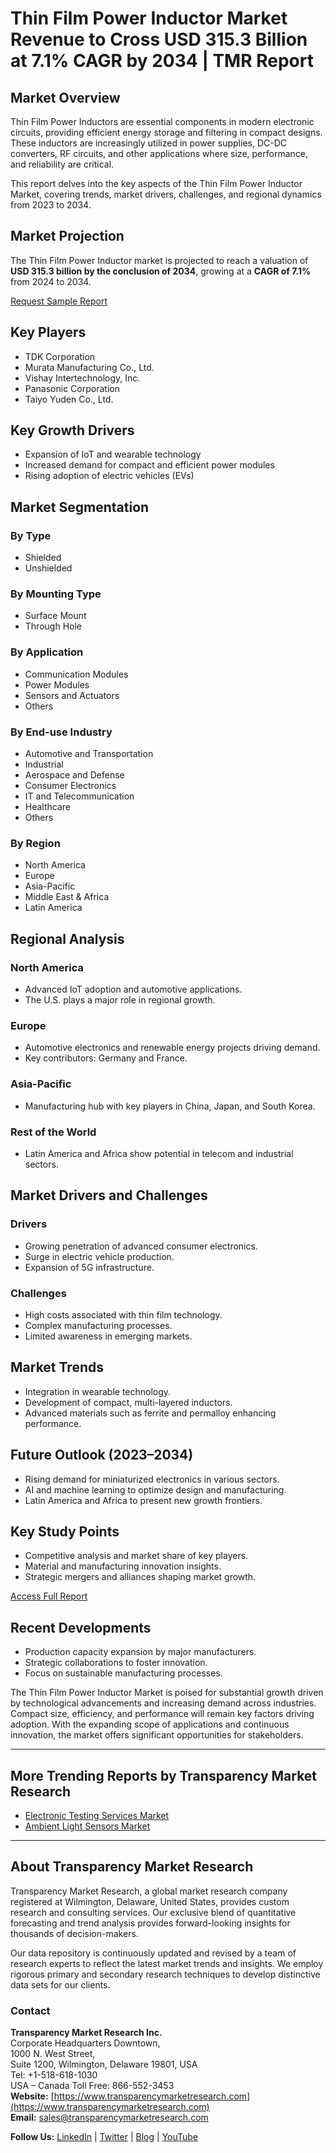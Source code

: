 
# Thin Film Power Inductor Market Revenue to Cross USD 315.3 Billion at 7.1% CAGR by 2034 | TMR Report

## Market Overview

Thin Film Power Inductors are essential components in modern electronic circuits, providing efficient energy storage and filtering in compact designs. These inductors are increasingly utilized in power supplies, DC-DC converters, RF circuits, and other applications where size, performance, and reliability are critical.

This report delves into the key aspects of the Thin Film Power Inductor Market, covering trends, market drivers, challenges, and regional dynamics from 2023 to 2034.

## Market Projection

The Thin Film Power Inductor market is projected to reach a valuation of **USD 315.3 billion by the conclusion of 2034**, growing at a **CAGR of 7.1%** from 2024 to 2034.

[Request Sample Report](https://www.transparencymarketresearch.com/sample/sample.php?flag=S&rep_id=86274)

## Key Players

- TDK Corporation  
- Murata Manufacturing Co., Ltd.  
- Vishay Intertechnology, Inc.  
- Panasonic Corporation  
- Taiyo Yuden Co., Ltd.  

## Key Growth Drivers

- Expansion of IoT and wearable technology  
- Increased demand for compact and efficient power modules  
- Rising adoption of electric vehicles (EVs)  

## Market Segmentation

### By Type
- Shielded  
- Unshielded  

### By Mounting Type
- Surface Mount  
- Through Hole  

### By Application
- Communication Modules  
- Power Modules  
- Sensors and Actuators  
- Others  

### By End-use Industry
- Automotive and Transportation  
- Industrial  
- Aerospace and Defense  
- Consumer Electronics  
- IT and Telecommunication  
- Healthcare  
- Others  

### By Region
- North America  
- Europe  
- Asia-Pacific  
- Middle East & Africa  
- Latin America  

## Regional Analysis

### North America
- Advanced IoT adoption and automotive applications.
- The U.S. plays a major role in regional growth.

### Europe
- Automotive electronics and renewable energy projects driving demand.
- Key contributors: Germany and France.

### Asia-Pacific
- Manufacturing hub with key players in China, Japan, and South Korea.

### Rest of the World
- Latin America and Africa show potential in telecom and industrial sectors.

## Market Drivers and Challenges

### Drivers
- Growing penetration of advanced consumer electronics.  
- Surge in electric vehicle production.  
- Expansion of 5G infrastructure.  

### Challenges
- High costs associated with thin film technology.  
- Complex manufacturing processes.  
- Limited awareness in emerging markets.  

## Market Trends

- Integration in wearable technology.  
- Development of compact, multi-layered inductors.  
- Advanced materials such as ferrite and permalloy enhancing performance.  

## Future Outlook (2023–2034)

- Rising demand for miniaturized electronics in various sectors.  
- AI and machine learning to optimize design and manufacturing.  
- Latin America and Africa to present new growth frontiers.  

## Key Study Points

- Competitive analysis and market share of key players.  
- Material and manufacturing innovation insights.  
- Strategic mergers and alliances shaping market growth.  

[Access Full Report](https://www.transparencymarketresearch.com/thin-film-power-inductor-market.html)

## Recent Developments

- Production capacity expansion by major manufacturers.  
- Strategic collaborations to foster innovation.  
- Focus on sustainable manufacturing processes.  

The Thin Film Power Inductor Market is poised for substantial growth driven by technological advancements and increasing demand across industries. Compact size, efficiency, and performance will remain key factors driving adoption. With the expanding scope of applications and continuous innovation, the market offers significant opportunities for stakeholders.

---

## More Trending Reports by Transparency Market Research

- [Electronic Testing Services Market](https://www.transparencymarketresearch.com/electronic-testing-services-market.html)  
- [Ambient Light Sensors Market](https://www.transparencymarketresearch.com/ambient-light-sensors-market-report.html)  

---

## About Transparency Market Research

Transparency Market Research, a global market research company registered at Wilmington, Delaware, United States, provides custom research and consulting services. Our exclusive blend of quantitative forecasting and trend analysis provides forward-looking insights for thousands of decision-makers.

Our data repository is continuously updated and revised by a team of research experts to reflect the latest market trends and insights. We employ rigorous primary and secondary research techniques to develop distinctive data sets for our clients.

### Contact

**Transparency Market Research Inc.**  
Corporate Headquarters Downtown,  
1000 N. West Street,  
Suite 1200, Wilmington, Delaware 19801, USA  
Tel: +1-518-618-1030  
USA – Canada Toll Free: 866-552-3453  
**Website:** [https://www.transparencymarketresearch.com](https://www.transparencymarketresearch.com)  
**Email:** sales@transparencymarketresearch.com  

**Follow Us:** [LinkedIn](https://www.linkedin.com/company/transparency-market-research) | [Twitter](https://twitter.com/TMRresearch) | [Blog](https://www.transparencymarketresearch.com/blog.htm) | [YouTube](https://www.youtube.com/user/transparencymarketresearch)

